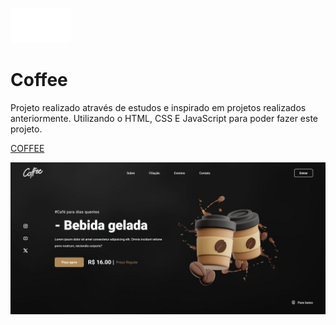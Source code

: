 ![Logo](img/logo.png)


# Coffee

Projeto realizado através de estudos e inspirado em projetos realizados anteriormente.
Utilizando o HTML, CSS E JavaScript para poder fazer este projeto.

[COFFEE][def]

[def]: [SPIDER-MAN](https://coffee-one-theta.vercel.app/)

![img](img/print.png)
